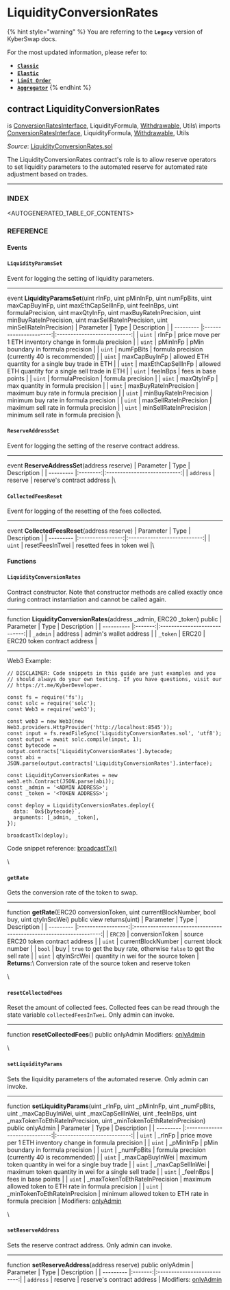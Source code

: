# LiquidityConversionRates

{% hint style="warning" %}
You are referring to the **`Legacy`** version of KyberSwap docs.

For the most updated information, please refer to:

* [**`Classic`**](../../../../liquidity-solutions/kyberswap-classic/)
* [**`Elastic`**](../../../../liquidity-solutions/kyberswap-elastic/)
* [**`Limit Order`**](../../../../kyberswap-solutions/limit-order/)
* [**`Aggregator`**](../../../../kyberswap-solutions/kyberswap-aggregator/)
{% endhint %}

## contract LiquidityConversionRates

is [ConversionRatesInterface](https://docs.kyberswap.com/Legacy/api-abi/core-smart-contracts/api\_abi-conversionratesinterface.md), LiquidityFormula, [Withdrawable](https://docs.kyberswap.com/Legacy/api-abi/core-smart-contracts/api\_abi-withdrawable.md), Utils\ imports [ConversionRatesInterface](https://docs.kyberswap.com/Legacy/api-abi/core-smart-contracts/api\_abi-conversionratesinterface.md), LiquidityFormula, [Withdrawable](https://docs.kyberswap.com/Legacy/api-abi/core-smart-contracts/api\_abi-withdrawable.md), Utils

_Source_: [LiquidityConversionRates.sol](https://github.com/KyberNetwork/smart-contracts/blob/master/contracts/reserves/aprConversionRate/LiquidityConversionRates.sol)

The LiquidityConversionRates contract's role is to allow reserve operators to set liquidity parameters to the automated reserve for automated rate adjustment based on trades.

***

### INDEX[​](https://docs.kyberswap.com/Legacy/api-abi/core-smart-contracts/api\_abi-liquidityconversionrates#index) <a href="#index" id="index"></a>

\<AUTOGENERATED\_TABLE\_OF\_CONTENTS>

### REFERENCE[​](https://docs.kyberswap.com/Legacy/api-abi/core-smart-contracts/api\_abi-liquidityconversionrates#reference) <a href="#reference" id="reference"></a>

#### Events[​](https://docs.kyberswap.com/Legacy/api-abi/core-smart-contracts/api\_abi-liquidityconversionrates#events) <a href="#events" id="events"></a>

#### `LiquidityParamsSet`[​](https://docs.kyberswap.com/Legacy/api-abi/core-smart-contracts/api\_abi-liquidityconversionrates#liquidityparamsset) <a href="#liquidityparamsset" id="liquidityparamsset"></a>

Event for logging the setting of liquidity parameters.

***

event **LiquidityParamsSet**(uint rInFp, uint pMinInFp, uint numFpBits, uint maxCapBuyInFp, uint maxEthCapSellInFp, uint feeInBps, uint formulaPrecision, uint maxQtyInFp, uint maxBuyRateInPrecision, uint minBuyRateInPrecision, uint maxSellRateInPrecision, uint minSellRateInPrecision) | Parameter | Type | Description | | --------- |:----------------------:|:---------------------------:| | `uint` | rInFp | price move per 1 ETH inventory change in formula precision | | `uint` | pMinInFp | pMin boundary in formula precision | | `uint` | numFpBits | formula precision (currently 40 is recommended) | | `uint` | maxCapBuyInFp | allowed ETH quantity for a single buy trade in ETH | | `uint` | maxEthCapSellInFp | allowed ETH quantity for a single sell trade in ETH | | `uint` | feeInBps | fees in base points | | `uint` | formulaPrecision | formula precision | | `uint` | maxQtyInFp | max quantity in formula precision | | `uint` | maxBuyRateInPrecision | maximum buy rate in formula precision | | `uint` | minBuyRateInPrecision | minimum buy rate in formula precision | | `uint` | maxSellRateInPrecision | maximum sell rate in formula precision | | `uint` | minSellRateInPrecision | minimum sell rate in formula precision |\


#### `ReserveAddressSet`[​](https://docs.kyberswap.com/Legacy/api-abi/core-smart-contracts/api\_abi-liquidityconversionrates#reserveaddressset) <a href="#reserveaddressset" id="reserveaddressset"></a>

Event for logging the setting of the reserve contract address.

***

event **ReserveAddressSet**(address reserve) | Parameter | Type | Description | | --------- |:--------:|:---------------------------:| | `address` | reserve | reserve's contract address |\


#### `CollectedFeesReset`[​](https://docs.kyberswap.com/Legacy/api-abi/core-smart-contracts/api\_abi-liquidityconversionrates#collectedfeesreset) <a href="#collectedfeesreset" id="collectedfeesreset"></a>

Event for logging of the resetting of the fees collected.

***

event **CollectedFeesReset**(address reserve) | Parameter | Type | Description | | --------- |:----------------:|:---------------------------:| | `uint` | resetFeesInTwei | resetted fees in token wei |\


#### Functions[​](https://docs.kyberswap.com/Legacy/api-abi/core-smart-contracts/api\_abi-liquidityconversionrates#functions) <a href="#functions" id="functions"></a>

#### `LiquidityConversionRates`[​](https://docs.kyberswap.com/Legacy/api-abi/core-smart-contracts/api\_abi-liquidityconversionrates#liquidityconversionrates) <a href="#liquidityconversionrates" id="liquidityconversionrates"></a>

Contract constructor. Note that constructor methods are called exactly once during contract instantiation and cannot be called again.

***

function **LiquidityConversionRates**(address \_admin, ERC20 \_token) public | Parameter | Type | Description | | ---------- |:-------:|:----------------------------:| | `_admin` | address | admin's wallet address | | `_token` | ERC20 | ERC20 token contract address |

***

Web3 Example:

```
// DISCLAIMER: Code snippets in this guide are just examples and you
// should always do your own testing. If you have questions, visit our
// https://t.me/KyberDeveloper.

const fs = require('fs');
const solc = require('solc');
const Web3 = require('web3');

const web3 = new Web3(new Web3.providers.HttpProvider('http://localhost:8545'));
const input = fs.readFileSync('LiquidityConversionRates.sol', 'utf8');
const output = await solc.compile(input, 1);
const bytecode = output.contracts['LiquidityConversionRates'].bytecode;
const abi = JSON.parse(output.contracts['LiquidityConversionRates'].interface);

const LiquidityConversionRates = new web3.eth.Contract(JSON.parse(abi));
const _admin = '<ADMIN ADDRESS>';
const _token = '<TOKEN ADDRESS>';

const deploy = LiquidityConversionRates.deploy({
  data: `0x${bytecode}`,
  arguments: [_admin, _token],
});

broadcastTx(deploy);
```

Code snippet reference: [broadcastTx()](https://docs.kyberswap.com/Legacy/api-abi/core-smart-contracts/api\_abi-web3.md#broadcasting-transactions)

\


#### `getRate`[​](https://docs.kyberswap.com/Legacy/api-abi/core-smart-contracts/api\_abi-liquidityconversionrates#getrate) <a href="#getrate" id="getrate"></a>

Gets the conversion rate of the token to swap.

***

function **getRate**(ERC20 conversionToken, uint currentBlockNumber, bool buy, uint qtyInSrcWei) public view returns(uint) | Parameter | Type | Description | | --------- |:------------------:|:------------------------------------------------------------------:| | `ERC20` | conversionToken | source ERC20 token contract address | | `uint` | currentBlockNumber | current block number | | `bool` | buy | `true` to get the buy rate, otherwise `false` to get the sell rate | | `uint` | qtyInSrcWei | quantity in wei for the source token | **Returns:**\ Conversion rate of the source token and reserve token

\


#### `resetCollectedFees`[​](https://docs.kyberswap.com/Legacy/api-abi/core-smart-contracts/api\_abi-liquidityconversionrates#resetcollectedfees) <a href="#resetcollectedfees" id="resetcollectedfees"></a>

Reset the amount of collected fees. Collected fees can be read through the state variable `collectedFeesInTwei`. Only admin can invoke.

***

function **resetCollectedFees**() public onlyAdmin Modifiers: [onlyAdmin](https://docs.kyberswap.com/Legacy/api-abi/core-smart-contracts/api\_abi-permissiongroups.md#onlyadmin)

\


#### `setLiquidityParams`[​](https://docs.kyberswap.com/Legacy/api-abi/core-smart-contracts/api\_abi-liquidityconversionrates#setliquidityparams) <a href="#setliquidityparams" id="setliquidityparams"></a>

Sets the liquidity parameters of the automated reserve. Only admin can invoke.

***

function **setLiquidityParams**(uint \_rInFp, uint \_pMinInFp, uint \_numFpBits, uint \_maxCapBuyInWei, uint \_maxCapSellInWei, uint \_feeInBps, uint \_maxTokenToEthRateInPrecision, uint \_minTokenToEthRateInPrecision) public onlyAdmin | Parameter | Type | Description | | --------- |:-----------------------------:|:---------------------------:| | `uint` | \_rInFp | price move per 1 ETH inventory change in formula precision | | `uint` | \_pMinInFp | pMin boundary in formula precision | | `uint` | \_numFpBits | formula precision (currently 40 is recommended) | | `uint` | \_maxCapBuyInWei | maximum token quantity in wei for a single buy trade | | `uint` | \_maxCapSellInWei | maximum token quantity in wei for a single sell trade | | `uint` | \_feeInBps | fees in base points | | `uint` | \_maxTokenToEthRateInPrecision | maximum allowed token to ETH rate in formula precision | | `uint` | \_minTokenToEthRateInPrecision | minimum allowed token to ETH rate in formula precision | Modifiers: [onlyAdmin](https://docs.kyberswap.com/Legacy/api-abi/core-smart-contracts/api\_abi-permissiongroups.md#onlyadmin)

\


#### `setReserveAddress`[​](https://docs.kyberswap.com/Legacy/api-abi/core-smart-contracts/api\_abi-liquidityconversionrates#setreserveaddress) <a href="#setreserveaddress" id="setreserveaddress"></a>

Sets the reserve contract address. Only admin can invoke.

***

function **setReserveAddress**(address reserve) public onlyAdmin | Parameter | Type | Description | | --------- |:-------:|:---------------------------:| | `address` | reserve | reserve's contract address | Modifiers: [onlyAdmin](https://docs.kyberswap.com/Legacy/api-abi/core-smart-contracts/api\_abi-permissiongroups.md#onlyadmin)
